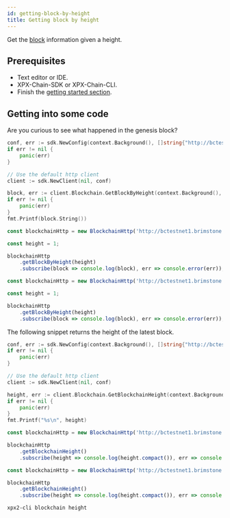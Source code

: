 ```yaml
---
id: getting-block-by-height
title: Getting block by height
---
```


Get the [block](../../protocol/block.md) information given a height.

## Prerequisites

- Text editor or IDE.
- XPX-Chain-SDK or XPX-Chain-CLI.
- Finish the [getting started section](../../getting-started/setting-up-workstation.md).

## Getting into some code

Are you curious to see what happened in the genesis block?

<!--DOCUSAURUS_CODE_TABS-->
<!--Golang-->
```go
conf, err := sdk.NewConfig(context.Background(), []string{"http://bctestnet1.brimstone.xpxsirius.io:3000"})
if err != nil {
    panic(err)
}

// Use the default http client
client := sdk.NewClient(nil, conf)

block, err := client.Blockchain.GetBlockByHeight(context.Background(), sdk.Height(1))
if err != nil {
    panic(err)
}
fmt.Printf(block.String())
```

<!--TypeScript-->
```js
const blockchainHttp = new BlockchainHttp('http://bctestnet1.brimstone.xpxsirius.io:3000');

const height = 1;

blockchainHttp
    .getBlockByHeight(height)
    .subscribe(block => console.log(block), err => console.error(err));
```

<!--JavaScript-->
```js
const blockchainHttp = new BlockchainHttp('http://bctestnet1.brimstone.xpxsirius.io:3000');

const height = 1;

blockchainHttp
    .getBlockByHeight(height)
    .subscribe(block => console.log(block), err => console.error(err));
```

<!--END_DOCUSAURUS_CODE_TABS-->

The following snippet returns the height of the latest block.

<!--DOCUSAURUS_CODE_TABS-->
<!--Golang-->
```go
conf, err := sdk.NewConfig(context.Background(), []string{"http://bctestnet1.brimstone.xpxsirius.io:3000"})
if err != nil {
    panic(err)
}

// Use the default http client
client := sdk.NewClient(nil, conf)

height, err := client.Blockchain.GetBlockchainHeight(context.Background())
if err != nil {
    panic(err)
}
fmt.Printf("%s\n", height)
```

<!--TypeScript-->
```js
const blockchainHttp = new BlockchainHttp('http://bctestnet1.brimstone.xpxsirius.io:3000');

blockchainHttp
    .getBlockchainHeight()
    .subscribe(height => console.log(height.compact()), err => console.error(err));
```

<!--JavaScript-->
```js
const blockchainHttp = new BlockchainHttp('http://bctestnet1.brimstone.xpxsirius.io:3000');

blockchainHttp
    .getBlockchainHeight()
    .subscribe(height => console.log(height.compact()), err => console.error(err));
```

<!--CLI-->
```sh
xpx2-cli blockchain height
```

<!--END_DOCUSAURUS_CODE_TABS-->

